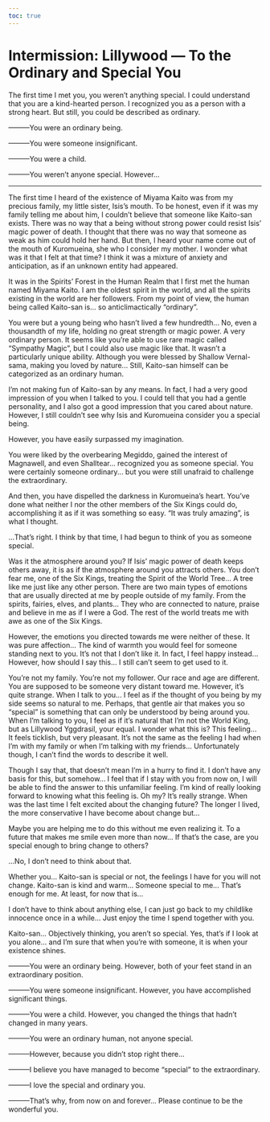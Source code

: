 ```yaml
---
toc: true
---
```


# Intermission: Lillywood — To the Ordinary and Special You

The first time I met you, you weren’t anything special. I could understand that
you are a kind-hearted person. I recognized you as a person with a strong heart.
But still, you could be described as ordinary.

———You were an ordinary being.

———You were someone insignificant.

———You were a child.

———You weren’t anyone special. However...

---

The first time I heard of the existence of Miyama Kaito was from my precious
family, my little sister, Isis’s mouth. To be honest, even if it was my family
telling me about him, I couldn’t believe that someone like Kaito-san exists.
There was no way that a being without strong power could resist Isis’ magic
power of death. I thought that there was no way that someone as weak as him
could hold her hand. But then, I heard your name come out of the mouth of
Kuromueina, she who I consider my mother. I wonder what was it that I felt at
that time? I think it was a mixture of anxiety and anticipation, as if an
unknown entity had appeared.

It was in the Spirits’ Forest in the Human Realm that I first met the human
named Miyama Kaito. I am the oldest spirit in the world, and all the spirits
existing in the world are her followers. From my point of view, the human being
called Kaito-san is... so anticlimactically “ordinary”.

You were but a young being who hasn’t lived a few hundredth... No, even a
thousandth of my life, holding no great strength or magic power. A very ordinary
person. It seems like you’re able to use rare magic called “Sympathy Magic”, but
I could also use magic like that. It wasn’t a particularly unique ability.
Although you were blessed by Shallow Vernal-sama, making you loved by nature...
Still, Kaito-san himself can be categorized as an ordinary human.

I’m not making fun of Kaito-san by any means. In fact, I had a very good
impression of you when I talked to you. I could tell that you had a gentle
personality, and I also got a good impression that you cared about nature.
However, I still couldn’t see why Isis and Kuromueina consider you a special
being.

However, you have easily surpassed my imagination.

You were liked by the overbearing Megiddo, gained the interest of Magnawell, and
even Shalltear... recognized you as someone special. You were certainly someone
ordinary... but you were still unafraid to challenge the extraordinary.

And then, you have dispelled the darkness in Kuromueina’s heart. You’ve done
what neither I nor the other members of the Six Kings could do, accomplishing it
as if it was something so easy. “It was truly amazing”, is what I thought.

...That’s right. I think by that time, I had begun to think of you as someone
special.

Was it the atmosphere around you? If Isis’ magic power of death keeps others
away, it is as if the atmosphere around you attracts others. You don’t fear me,
one of the Six Kings, treating the Spirit of the World Tree... A tree like me
just like any other person. There are two main types of emotions that are
usually directed at me by people outside of my family. From the spirits,
fairies, elves, and plants... They who are connected to nature, praise and
believe in me as if I were a God. The rest of the world treats me with awe as
one of the Six Kings.

However, the emotions you directed towards me were neither of these. It was pure
affection... The kind of warmth you would feel for someone standing next to you.
It’s not that I don’t like it. In fact, I feel happy instead... However, how
should I say this... I still can’t seem to get used to it.

You’re not my family. You’re not my follower. Our race and age are different.
You are supposed to be someone very distant toward me. However, it’s quite
strange. When I talk to you... I feel as if the thought of you being by my side
seems so natural to me. Perhaps, that gentle air that makes you so “special” is
something that can only be understood by being around you. When I’m talking to
you, I feel as if it’s natural that I’m not the World King, but as Lillywood
Yggdrasil, your equal. I wonder what this is? This feeling... It feels ticklish,
but very pleasant. It’s not the same as the feeling I had when I’m with my
family or when I’m talking with my friends... Unfortunately though, I can’t find
the words to describe it well.

Though I say that, that doesn’t mean I’m in a hurry to find it. I don’t have any
basis for this, but somehow... I feel that if I stay with you from now on, I
will be able to find the answer to this unfamiliar feeling. I’m kind of really
looking forward to knowing what this feeling is. Oh my? It’s really strange.
When was the last time I felt excited about the changing future? The longer I
lived, the more conservative I have become about change but...

Maybe you are helping me to do this without me even realizing it. To a future
that makes me smile even more than now... If that’s the case, are you special
enough to bring change to others?

...No, I don’t need to think about that.

Whether you... Kaito-san is special or not, the feelings I have for you will not
change. Kaito-san is kind and warm... Someone special to me... That’s enough for
me. At least, for now that is...

I don’t have to think about anything else, I can just go back to my childlike
innocence once in a while... Just enjoy the time I spend together with you.

Kaito-san... Objectively thinking, you aren’t so special. Yes, that’s if I look
at you alone... and I’m sure that when you’re with someone, it is when your
existence shines.

———You were an ordinary being. However, both of your feet stand in an
extraordinary position.

———You were someone insignificant. However, you have accomplished significant
things.

———You were a child. However, you changed the things that hadn’t changed in many
years.

———You were an ordinary human, not anyone special.

———However, because you didn’t stop right there...

———I believe you have managed to become “special” to the extraordinary.

———I love the special and ordinary you.

———That’s why, from now on and forever... Please continue to be the wonderful
you.
